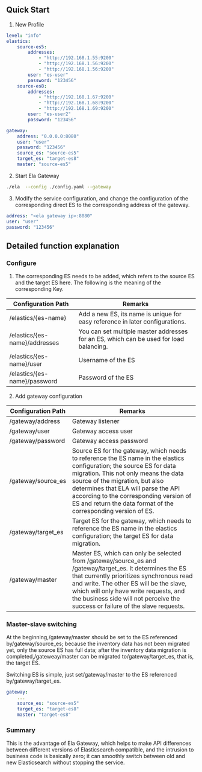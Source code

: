## Quick Start
1. New Profile
```yaml
level: "info"
elastics:
    source-es5:
        addresses:
            - "http://192.168.1.55:9200"
            - "http://192.168.1.56:9200"
            - "http://192.168.1.56:9200"
        user: "es-user"
        password: "123456"
    source-es8:
        addresses:
            - "http://192.168.1.67:9200"
            - "http://192.168.1.68:9200"
            - "http://192.168.1.69:9200"
        user: "es-user2"
        password: "123456"

gateway:
    address: "0.0.0.0:8080"
    user: "user"
    password: "123456"
    source_es: "source-es5"
    target_es: "target-es8"
    master: "source-es5"
```

2. Start Ela Gateway
```bash
./ela  --config ./config.yaml --gateway
```
3. Modify the service configuration, and change the configuration of the corresponding direct ES to the corresponding address of the gateway.

```yaml
address: "<ela gateway ip>:8080"
user: "user"
password: "123456"
```

## Detailed function explanation

### Configure

1. The corresponding ES needs to be added, which refers to the source ES and the target ES here. The following is the meaning of the corresponding Key.

| Configuration Path              | Remarks                              |
| ----------------------------- | --------------------------------- |
| /elastics/{es-name}           | Add a new ES, its name is unique for easy reference in later configurations. |
| /elastics/{es-name}/addresses | You can set multiple master addresses for an ES, which can be used for load balancing. |
| /elastics/{es-name}/user      | Username of the ES                   |
| /elastics/{es-name}/password  | Password of the ES                   |

2. Add gateway configuration

| Configuration Path        | Remarks                                                                                                                               |
| ------------------------- | ------------------------------------------------------------------------------------------------------------------------------------- |
| /gateway/address          | Gateway listener                                                                                                                      |
| /gateway/user             | Gateway access user                                                                                                                   |
| /gateway/password         | Gateway access password                                                                                                               |
| /gateway/source_es        | Source ES for the gateway, which needs to reference the ES name in the elastics configuration; the source ES for data migration. This not only means the data source of the migration, but also determines that ELA will parse the API according to the corresponding version of ES and return the data format of the corresponding version of ES. |
| /gateway/target_es        | Target ES for the gateway, which needs to reference the ES name in the elastics configuration; the target ES for data migration.       |
| /gateway/master           | Master ES, which can only be selected from /gateway/source_es and /gateway/target_es. It determines the ES that currently prioritizes synchronous read and write. The other ES will be the slave, which will only have write requests, and the business side will not perceive the success or failure of the slave requests. |

### Master-slave switching
At the beginning,/gateway/master should be set to the ES referenced by/gateway/source_es; because the inventory data has not been migrated yet, only the source ES has full data; after the inventory data migration is completed,/gateweay/master can be migrated to/gateway/target_es, that is, the target ES.

Switching ES is simple, just set/gateway/master to the ES referenced by/gateway/target_es.

```yaml
gateway:
    ...
    source_es: "source-es5"
    target_es: "target-es8"
    master: "target-es8"
```

### Summary

This is the advantage of Ela Gateway, which helps to make API differences between different versions of Elasticsearch compatible, and the intrusion to business code is basically zero; it can smoothly switch between old and new Elasticsearch without stopping the service.

